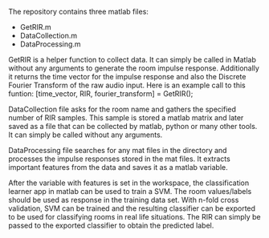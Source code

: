 The repository contains three matlab files:
- GetRIR.m
- DataCollection.m
- DataProcessing.m

GetRIR is a helper function to collect data. It can simply be called in Matlab
without any arguments to generate the room impulse response. Additionally it
returns the time vector for the impulse response and also the Discrete
Fourier Transform of the raw audio input. Here is an example call to this
funtion:
	[time_vector, RIR, fourier_transform] = GetRIR();

DataCollection file asks for the room name and gathers the specified number of
RIR samples. This sample is stored a matlab matrix and later saved as a file
that can be collected by matlab, python or many other tools. It can simply be
called without any arguments.

DataProcessing file searches for any mat files in the directory and processes
the impulse responses stored in the mat files. It extracts important features
from the data and saves it as a matlab variable.

After the variable with features is set in the workspace, the classification 
learner app in matlab can be used to train a SVM. The room values/labels should
be used as response in the training data set. With n-fold cross validation,
SVM can be trained and the resulting classifier can be exported to be used
for classifying rooms in real life situations. The RIR can simply be passed
to the exported classifier to obtain the predicted label. 